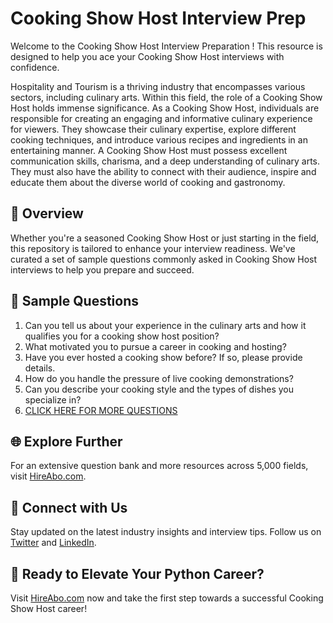 # Cooking Show Host Interview Prep

Welcome to the Cooking Show Host Interview Preparation ! This resource is designed to help you ace your Cooking Show Host interviews with confidence.

Hospitality and Tourism is a thriving industry that encompasses various sectors, including culinary arts. Within this field, the role of a Cooking Show Host holds immense significance. As a Cooking Show Host, individuals are responsible for creating an engaging and informative culinary experience for viewers. They showcase their culinary expertise, explore different cooking techniques, and introduce various recipes and ingredients in an entertaining manner. A Cooking Show Host must possess excellent communication skills, charisma, and a deep understanding of culinary arts. They must also have the ability to connect with their audience, inspire and educate them about the diverse world of cooking and gastronomy.

## 🚀 Overview

Whether you're a seasoned Cooking Show Host or just starting in the field, this repository is tailored to enhance your interview readiness. We've curated a set of sample questions commonly asked in Cooking Show Host interviews to help you prepare and succeed.

## 📝 Sample Questions

1. Can you tell us about your experience in the culinary arts and how it qualifies you for a cooking show host position?
2. What motivated you to pursue a career in cooking and hosting?
3. Have you ever hosted a cooking show before? If so, please provide details.
4. How do you handle the pressure of live cooking demonstrations?
5. Can you describe your cooking style and the types of dishes you specialize in?
6. [CLICK HERE FOR MORE QUESTIONS](https://hireabo.com/job/11_2_16/Cooking%20Show%20Host)

## 🌐 Explore Further

For an extensive question bank and more resources across 5,000 fields, visit [HireAbo.com](https://www.hireabo.com).

## 📱 Connect with Us

Stay updated on the latest industry insights and interview tips. Follow us on [Twitter](https://twitter.com/hireabo) and [LinkedIn](https://www.linkedin.com/in/hire-abo-3609972a8/).

## 🚀 Ready to Elevate Your Python Career?

Visit [HireAbo.com](https://www.hireabo.com) now and take the first step towards a successful Cooking Show Host career!